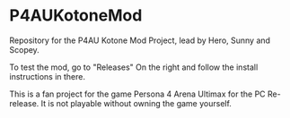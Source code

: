 # P4AUKotoneMod
Repository for the P4AU Kotone Mod Project, lead by Hero, Sunny and Scopey.

To test the mod, go to "Releases" On the right and follow the install instructions in there.

This is a fan project for the game Persona 4 Arena Ultimax for the PC Re-release. It is not playable without owning the game yourself.
